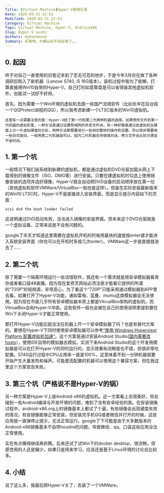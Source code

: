 ```yaml
---
Title: [Virtual Machine]Hyper-V使用记录
Date: 2020-03-31 22:53
Modified: 2020-03-31 22:53
Category: Virtual Machine
Tags: Virtual Machine, Hyper-V, Androidx86
Slug: Hyper-V sucks
Authors: mykonakona
Summary: 好难用，大概以后不会在用了……
---
```

## 0. 起因
终于对自己一直使用的旧笔记本到了忍无可忍的地步，于是今年3月份在做了各种调研后购入了新机器（Lenove S740, i5 16G版本）。装机过程中我为了偷懒，打算直接用Win10自带的Hyper-V。自己打的如意算盘是可以省得装其他虚拟机软件，也能试一试好不好用。

首先，因为需要一个Win环境的虚拟机去跑一些国产流氓软件（比如长年在后台挂一个QQProtect进程的QQ），所以我考虑新建一个LTSC版本的Win10虚拟机。

```
这里有一点需要注意的是：Hyper-V给了第一代和第二代两种机器的选择。如果想传文件到第一代机器的虚拟机里，一种方法是通过设置局域网的共享文件夹，另一种好像是通过给虚拟机在硬盘上分一片虚拟硬盘的分区，两种方法都需要进行一些相对繁琐的操作和设置。所以除非需要用一些旧式驱动，一般用第二代机器就可以，因为二代机器支持增强对话，拷贝文件会比较方便且节省时间。
```

## 1. 第一个坑
一般情况下我们装系统到新建的虚拟机，都是通过虚拟的DVD光驱加载从网上下载得到的镜像文件（ISO、DMG等）进行安装。只要在建虚拟机时勾选上使用镜像安装的选项并选好镜像，Hyper-V就会自动把DVD设备的启动顺序放在第一位（其他虚拟机软件VMWare/VirtualBox一般也是这样）。但是在实际安装最新版本的Win10 LTSC时，Hyper-V不是直接进入安装界面，而是显示提示内容如下的页面：
```
scsi dvd the boot loader failed
```

这说明通过DVD启动失败，没法进入镜像的安装界面。但本来这个DVD光驱就是一个虚拟设备，正常来说是不会有问题的。

google了半天才知道这里需要在虚拟机开机的时候用最快的速度按enter键才能进入系统安装界面（你也可以在开机时多按几次enter）。VMWare这一步是直接就进去了……

## 2. 第二个坑
除了需要一个隔离环境运行一些流氓软件，我还有一个需求就是用安卓模拟器看青你或者看口袋48直播。因为现在爱奇艺网站必须注册才能看它提供的所谓的“720P”的视频源，非常恶心，为了看这个“720P”只能采用通过模拟器到APP里去看。如果打开了Hyper-V功能，诸如雷电、蓝叠、mumu这类模拟器会无法使用。因为现在市面几乎所有安卓模拟器本质上都是VitrualBox架构的虚拟机，而VitrualBox会和Hyper-V冲突。这些软件一般也会被在自己的使用说明里提到要在Win下关闭Hyper-V才能正常使用。

那打开Hyper-V功能后就没法在机器上开一个安卓模拟器了吗？也是有替代方案的。要想在Hyper-V下同时使用安卓模拟器可以参考[“使用 Windows Hypervisor Platform 配置虚拟机加速”][1]。这个方案是通过安装Android Studio([国内需要改hosts][2]），使用IDE自带的模拟器去模拟。实测下来Android Studio的这个开发用模拟器是可以在打开Hyper-V的同时运行的，显示效果和流畅度也不错，但很非常吃配置。S740运行过程中CPU占用率一直是100%，这意味着不到一分钟机器就要开始产生大量发热和噪声。可能更高配置的机器可以使用这个兼容方案，但在我这里这个方案宣告失败。

## 3. 第三个坑（严格说不是Hyper-V的锅）
另一种方案是Hyper-V上装Android-x86的虚拟机。这一方案看上去很美好，但会碰到一些Android编译与开发环境的问题，难到了没有安卓经验的我。在安装镜像过程中，android-x86.org上的镜像基本上都试了个遍，有些镜像会出现键盘失效的情况，有些镜像能够正常安装，但安装完手机QQ或者微信并打开的时候，这些应用就一直弹停止提示，无法正常运行。google了下可能是由于大多数版本的Android-x86镜像基本不自带houdini的问题，导致微信、qq、口袋这些应用没法正常使用。

实在有点懒得继续再折腾。后来还试了试Win下的docker desktop，很流畅，但感觉用的人还是偏少，如果只是用来学习，应该还是基于Linux环境的讨论会比较多。

## 4. 小结
说了这么多，我最后把Hyper-V关了，去装了一个VMWare。

[1]: https://developer.android.com/studio/run/emulator-acceleration#vm-windows-whpx
[2]: https://blog.csdn.net/chen_z_p/article/details/102637956
